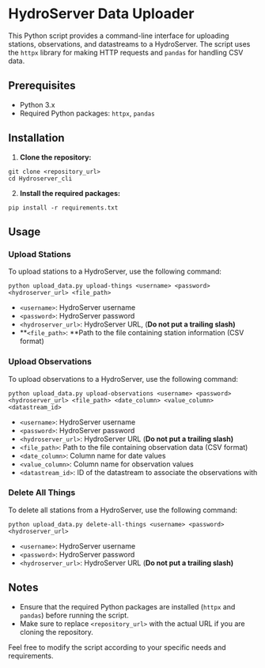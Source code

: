 # HydroServer Data Uploader

This Python script provides a command-line interface for uploading stations, observations, and datastreams to a HydroServer. The script uses the `httpx` library for making HTTP requests and `pandas` for handling CSV data.

## Prerequisites

- Python 3.x
- Required Python packages: `httpx`, `pandas`

## Installation

1. **Clone the repository:**

```github
git clone <repository_url>
cd Hydroserver_cli
```

2. **Install the required packages:**

```github
pip install -r requirements.txt
```

## Usage

### Upload Stations

To upload stations to a HydroServer, use the following command:

```github
python upload_data.py upload-things <username> <password> <hydroserver_url> <file_path>

```

- `<username>`: HydroServer username
- `<password>`: HydroServer password
- `<hydroserver_url>`: HydroServer URL, (**Do not put a trailing slash)**
- **`<file_path>`: **Path to the file containing station information (CSV format)

### Upload Observations

To upload observations to a HydroServer, use the following command:

```github
python upload_data.py upload-observations <username> <password> <hydroserver_url> <file_path> <date_column> <value_column> <datastream_id>
```

- `<username>`: HydroServer username
- `<password>`: HydroServer password
- `<hydroserver_url>`: HydroServer URL (**Do not put a trailing slash)**
- `<file_path>`: Path to the file containing observation data (CSV format)
- `<date_column>`: Column name for date values
- `<value_column>`: Column name for observation values
- `<datastream_id>`: ID of the datastream to associate the observations with

### Delete All Things

To delete all stations from a HydroServer, use the following command:

```github
python upload_data.py delete-all-things <username> <password> <hydroserver_url>
```

- `<username>`: HydroServer username
- `<password>`: HydroServer password
- `<hydroserver_url>`: HydroServer URL (**Do not put a trailing slash)**

## Notes

- Ensure that the required Python packages are installed (`httpx` and `pandas`) before running the script.
- Make sure to replace `<repository_url>` with the actual URL if you are cloning the repository.

Feel free to modify the script according to your specific needs and requirements.
